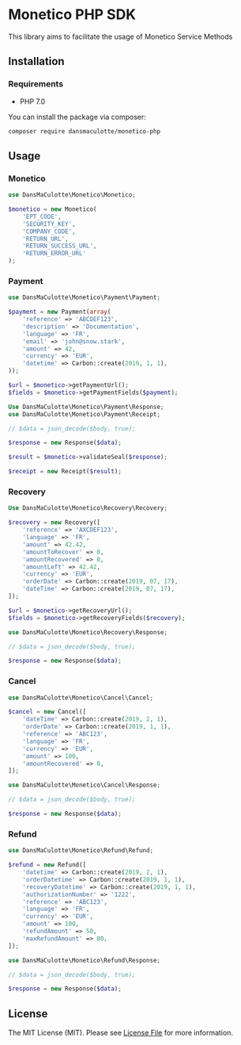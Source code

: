 # Monetico PHP SDK

This library aims to facilitate the usage of Monetico Service Methods

## Installation

### Requirements

- PHP 7.0

You can install the package via composer:

```bash
composer require dansmaculotte/monetico-php
```

## Usage

### Monetico

```php
use DansMaCulotte\Monetico\Monetico;

$monetico = new Monetico(
    'EPT_CODE',
    'SECURITY_KEY',
    'COMPANY_CODE',
    'RETURN_URL',
    'RETURN_SUCCESS_URL',
    'RETURN_ERROR_URL'
);
```

### Payment

```php
use DansMaCulotte\Monetico\Payment\Payment;

$payment = new Payment(array(
    'reference' => 'ABCDEF123',
    'description' => 'Documentation',
    'language' => 'FR',
    'email' => 'john@snow.stark',
    'amount' => 42,
    'currency' => 'EUR',
    'datetime' => Carbon::create(2019, 1, 1),
));

$url = $monetico->getPaymentUrl();
$fields = $monetico->getPaymentFields($payment);
```

```php
Use DansMaCulotte\Monetico\Payment\Response;
use DansMaCulotte\Monetico\Payment\Receipt;

// $data = json_decode($body, true);

$response = new Response($data);

$result = $monetico->validateSeal($response);

$receipt = new Receipt($result);
```

### Recovery

```php
Use DansMaCulotte\Monetico\Recovery\Recovery;

$recovery = new Recovery([
    'reference' => 'AXCDEF123',
    'language' => 'FR',
    'amount' => 42.42,
    'amountToRecover' => 0,
    'amountRecovered' => 0,
    'amountLeft' => 42.42,
    'currency' => 'EUR',
    'orderDate' => Carbon::create(2019, 07, 17),
    'dateTime' => Carbon::create(2019, 07, 17),
]);

$url = $monetico->getRecoveryUrl();
$fields = $monetico->getRecoveryFields($recovery);
```

```php
use DansMaCulotte\Monetico\Recovery\Response;

// $data = json_decode($body, true);

$response = new Response($data);
```

### Cancel

```php
use DansMaCulotte\Monetico\Cancel\Cancel;

$cancel = new Cancel([
    'dateTime' => Carbon::create(2019, 2, 1),
    'orderDate' => Carbon::create(2019, 1, 1),
    'reference' => 'ABC123',
    'language' => 'FR',
    'currency' => 'EUR',
    'amount' => 100,
    'amountRecovered' => 0,
]);
```

```php
use DansMaCulotte\Monetico\Cancel\Response;

// $data = json_decode($body, true);

$response = new Response($data);
```

### Refund

```php
use DansMaCulotte\Monetico\Refund\Refund;

$refund = new Refund([
    'datetime' => Carbon::create(2019, 2, 1),
    'orderDatetime' => Carbon::create(2019, 1, 1),
    'recoveryDatetime' => Carbon::create(2019, 1, 1),
    'authorizationNumber' => '1222',
    'reference' => 'ABC123',
    'language' => 'FR',
    'currency' => 'EUR',
    'amount' => 100,
    'refundAmount' => 50,
    'maxRefundAmount' => 80,
]);
```

```php
use DansMaCulotte\Monetico\Refund\Response;

// $data = json_decode($body, true);

$response = new Response($data);
```
## License

The MIT License (MIT). Please see [License File](LICENSE.md) for more information.